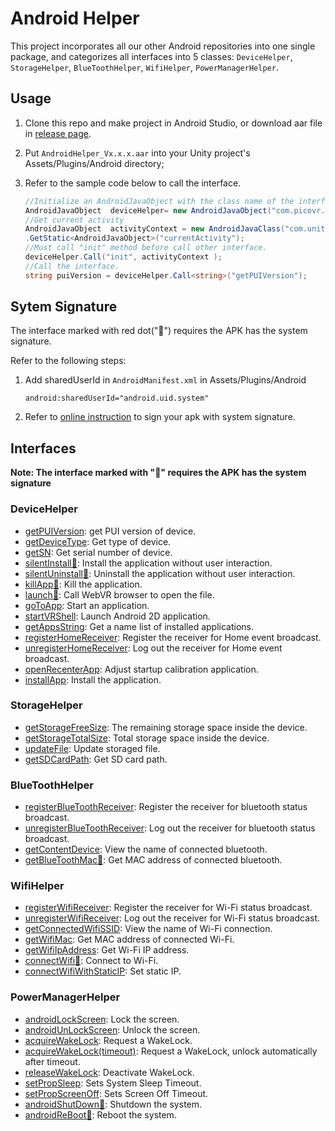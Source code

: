 # Android Helper

This project incorporates all our other Android repositories into one single package, and categorizes all interfaces into 5 classes:  ``DeviceHelper``, ``StorageHelper``, ``BlueToothHelper``, ``WifiHelper``, ``PowerManagerHelper``.
   
## Usage
1. Clone this repo and make project in Android Studio, or download aar file in [release page](https://github.com/picoxr/AndroidHelper/releases).

2. Put ``AndroidHelper_Vx.x.x.aar`` into your Unity project's Assets/Plugins/Android directory;  

3. Refer to the sample code below to call the interface.

   ```c#
   //Initialize an AndroidJavaObject with the class name of the interface
   AndroidJavaObject  deviceHelper= new AndroidJavaObject("com.picovr.androidhelper.DeviceHelper");
   //Get current activity
   AndroidJavaObject  activityContext = new AndroidJavaClass("com.unity3d.player.UnityPlayer")
   .GetStatic<AndroidJavaObject>("currentActivity");
   //Must call "init" method before call other interface.
   deviceHelper.Call("init", activityContext );
   //Call the interface.
   string puiVersion = deviceHelper.Call<string>("getPUIVersion");
   ```

## Sytem Signature

The interface marked with red dot("🔴") requires the APK has the system signature.

Refer to the following steps:

1. Add sharedUserId in ``AndroidManifest.xml`` in Assets/Plugins/Android

   ```
   android:sharedUserId="android.uid.system"
   ```

2. Refer to [online instruction](http://static.appstore.picovr.com/docs/KioskMode/chapter_three.html) to sign your apk with system signature.


## Interfaces

**Note: The interface marked with "🔴" requires the APK has the system signature**

### DeviceHelper  
- [getPUIVersion][getPUIVersion]: get PUI version of device.
- [getDeviceType][getDeviceType]: Get type of device.   
- [getSN][getSN]: Get serial number of device.        
- [silentInstall🔴][silentInstall]: Install the application without user interaction.   
- [silentUninstall🔴][silentUninstall]:  Uninstall the application without user interaction.       
- [killApp🔴][killApp]: Kill the application.     
- [launch🔴][launch]: Call WebVR browser to open the file.       
- [goToApp][goToApp]: Start an application.       
- [startVRShell][startVRShell]: Launch Android 2D application.        
- [getAppsString][getAppsString]: Get a name list of installed applications.         
- [registerHomeReceiver][registerHomeReceiver]: Register the receiver for Home event broadcast.        
- [unregisterHomeReceiver][unregisterHomeReceiver]: Log out the receiver for Home event broadcast.     
- [openRecenterApp][openRecenterApp]: Adjust startup calibration application.       
- [installApp][installApp]: Install the application.    
### StorageHelper
- [getStorageFreeSize][getStorageFreeSize]: The remaining storage space inside the device.      
- [getStorageTotalSize][getStorageTotalSize]: Total storage space inside the device.         
- [updateFile][updateFile]: Update storaged file.   
- [getSDCardPath][getSDCardPath]: Get SD card path.   
### BlueToothHelper
- [registerBlueToothReceiver][registerBlueToothReceiver]: Register the receiver for bluetooth status broadcast.       
- [unregisterBlueToothReceiver][unregisterBlueToothReceiver]: Log out the receiver for bluetooth status broadcast.   
- [getContentDevice][getContentDevice]: View the name of connected bluetooth.     
- [getBlueToothMac🔴][getBlueToothMac]: Get MAC address of connected bluetooth.      
### WifiHelper
- [registerWifiReceiver][registerWifiReceiver]: Register the receiver for Wi-Fi status broadcast.   
- [unregisterWifiReceiver][unregisterWifiReceiver]:  Log out the receiver for Wi-Fi status broadcast.  
- [getConnectedWifiSSID][getConnectedWifiSSID]: View the name of Wi-Fi connection.      
- [getWifiMac][getWifiMac]: Get MAC address of connected Wi-Fi.   
- [getWifiIpAddress][getWifiIpAddress]: Get Wi-Fi IP address.     
- [connectWifi🔴][connectWifi]: Connect to Wi-Fi.    
- [connectWifiWithStaticIP][connectWifiWithStaticIP]: Set static IP.      
### PowerManagerHelper
- [androidLockScreen][androidLockScreen]: Lock the screen.    
- [androidUnLockScreen][androidUnLockScreen]: Unlock the screen.      
- [acquireWakeLock][acquireWakeLock]: Request a WakeLock.       
- [acquireWakeLock(timeout)][acquireWakeLock(timeout)]: Request a WakeLock, unlock automatically after timeout.          
- [releaseWakeLock][releaseWakeLock]: Deactivate WakeLock.       
- [setPropSleep][setPropSleep]: Sets System Sleep Timeout.           
- [setPropScreenOff][setPropScreenOff]: Sets Screen Off Timeout.      
- [androidShutDown🔴][androidShutDown]: Shutdown the system.      
- [androidReBoot🔴][androidReBoot]: Reboot the system.        

[getPUIVersion]: https://github.com/picoxr/AndroidHelper/wiki/DeviceHelper#string-getpuiversion
[getDeviceType]: https://github.com/picoxr/AndroidHelper/wiki/DeviceHelper#string-getdevicetype
[getSN]: https://github.com/picoxr/AndroidHelper/wiki/DeviceHelper#string-getsn
[silentInstall]: https://github.com/picoxr/AndroidHelper/wiki/DeviceHelper#void-silentinstallstring-apkpath-string-packagename
[silentUninstall]: https://github.com/picoxr/AndroidHelper/wiki/DeviceHelper#void-silentuninstallstring-packagename
[killApp]: https://github.com/picoxr/AndroidHelper/wiki/DeviceHelper#void-killappstring-packagename  
[launch]: https://github.com/picoxr/AndroidHelper/wiki/DeviceHelper#void-launchstring-filepath  
[goToApp]: https://github.com/picoxr/AndroidHelper/wiki/DeviceHelper#void-gotoappstring-packagename  
[startVRShell]: https://github.com/picoxr/AndroidHelper/wiki/DeviceHelper#void-startvrshellint-way-string-args  
[getAppsString]: https://github.com/picoxr/AndroidHelper/wiki/DeviceHelper#string-getappsstring  
[registerHomeReceiver]: https://github.com/picoxr/AndroidHelper/wiki/DeviceHelper#void-registerhomereceiver   
[unregisterHomeReceiver]: https://github.com/picoxr/AndroidHelper/wiki/DeviceHelper#void-unregisterhomereceiver  
[openRecenterApp]: https://github.com/picoxr/AndroidHelper/wiki/DeviceHelper#void-openrecenterapp  
[installApp]: https://github.com/picoxr/AndroidHelper/wiki/DeviceHelper#void-openrecenterapp  
[getStorageFreeSize]: https://github.com/picoxr/AndroidHelper/wiki/StorageHelper#float-getstoragefreesize  
[getStorageTotalSize]: https://github.com/picoxr/AndroidHelper/wiki/StorageHelper#float-getstoragetotalsize  
[updateFile]: https://github.com/picoxr/AndroidHelper/wiki/StorageHelper#void-updatefilestring-filepath    
[getSDCardPath]: https://github.com/picoxr/AndroidHelper/wiki/StorageHelper#string-getsdcardpath  
[registerBlueToothReceiver]: https://github.com/picoxr/AndroidHelper/wiki/BlueToothHelper#void-registerbluetoothreceiver  
[unregisterBlueToothReceiver]: https://github.com/picoxr/AndroidHelper/wiki/BlueToothHelper#void-unregisterbluetoothreceiver    
[getContentDevice]: https://github.com/picoxr/AndroidHelper/wiki/BlueToothHelper#string-getcontentdevice  
[getBlueToothMac]: https://github.com/picoxr/AndroidHelper/wiki/BlueToothHelper#string-getbluetoothmac  
[registerWifiReceiver]: https://github.com/picoxr/AndroidHelper/wiki/WifiHelper#void-registerwifireceiver  
[unregisterWifiReceiver]: https://github.com/picoxr/AndroidHelper/wiki/WifiHelper#void-unregisterwifireceiver     
[getConnectedWifiSSID]: https://github.com/picoxr/AndroidHelper/wiki/WifiHelper#string-getconnectedwifissid   
[getWifiMac]: https://github.com/picoxr/AndroidHelper/wiki/WifiHelper#string-getwifimac   
[getWifiIpAddress]: https://github.com/picoxr/AndroidHelper/wiki/WifiHelper#string-getwifiipaddress  
[connectWifi]: https://github.com/picoxr/AndroidHelper/wiki/WifiHelper#void-connectwifistring-ssidstring-password    
[connectWifiWithStaticIP]: https://github.com/picoxr/AndroidHelper/wiki/WifiHelper#void-connectwifiwithstaticipstring-ssidstring-passwordstring-ipstring-gatewaystring-dns  
[androidLockScreen]: https://github.com/picoxr/AndroidHelper/wiki/PowerManagerHelper#void-androidlockscreen   
[androidUnLockScreen]: https://github.com/picoxr/AndroidHelper/wiki/PowerManagerHelper#void-androidunlockscreen   
[acquireWakeLock]: https://github.com/picoxr/AndroidHelper/wiki/PowerManagerHelper#void-acquirewakelock   
[acquireWakeLock(timeout)]: https://github.com/picoxr/AndroidHelper/wiki/PowerManagerHelper#void-acquirewakelocklong-timeout   
[releaseWakeLock]: https://github.com/picoxr/AndroidHelper/wiki/PowerManagerHelper#void-releasewakelock   
[setPropSleep]: https://github.com/picoxr/AndroidHelper/wiki/PowerManagerHelper#void-setpropsleepstring-time   
[setPropScreenOff]: https://github.com/picoxr/AndroidHelper/wiki/PowerManagerHelper#void-setpropscreenoffstring-time   
[androidShutDown]: https://github.com/picoxr/AndroidHelper/wiki/PowerManagerHelper#void-androidshutdown   
[androidReBoot]: https://github.com/picoxr/AndroidHelper/wiki/PowerManagerHelper#void-androidreboot  


